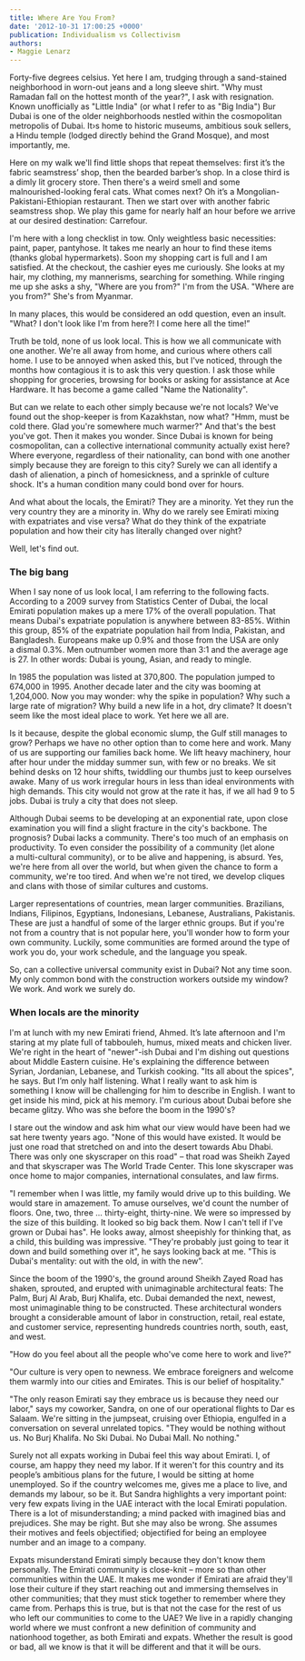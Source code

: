 ```yaml
---
title: Where Are You From?
date: '2012-10-31 17:00:25 +0000'
publication: Individualism vs Collectivism
authors:
- Maggie Lenarz
---
```


Forty-five degrees celsius. Yet here I am, trudging through a sand-stained neighborhood in worn-out jeans and a long sleeve shirt. "Why must Ramadan fall on the hottest month of the year?", I ask with resignation. Known unofficially as "Little India" (or what I refer to as "Big India") Bur Dubai is one of the older neighborhoods nestled within the cosmopolitan metropolis of Dubai. It›s home to historic museums, ambitious souk sellers, a Hindu temple (lodged directly behind the Grand Mosque), and most importantly, me.

Here on my walk we'll find little shops that repeat themselves: first it’s the fabric seamstress’ shop, then the bearded barber’s shop. In a close third is a dimly lit grocery store. Then there's a weird smell and some malnourished-looking feral cats. What comes next? Oh it’s a Mongolian-Pakistani-Ethiopian restaurant. Then we start over with another fabric seamstress shop. We play this game for nearly half an hour before we arrive at our desired destination: Carrefour.

I'm here with a long checklist in tow. Only weightless basic necessities: paint, paper, pantyhose. It takes me nearly an hour to find these items (thanks global hypermarkets). Soon my shopping cart is full and I am satisfied. At the checkout, the cashier eyes me curiously. She looks at my hair, my clothing, my mannerisms, searching for something. While ringing me up she asks a shy, "Where are you from?" I'm from the USA. "Where are you from?" She's from Myanmar.

In many places, this would be considered an odd question, even an insult. "What? I don't look like I'm from here?! I come here all the time!”

Truth be told, none of us look local. This is how we all communicate with one another. We're all away from home, and curious where others call home. I use to be annoyed when asked this, but I've noticed, through the months how contagious it is to ask this very question. I ask those while shopping for groceries, browsing for books or asking for assistance at Ace Hardware. It has become a game called "Name the Nationality".

But can we relate to each other simply because we're not locals? We've found out the shop-keeper is from Kazakhstan, now what? "Hmm, must be cold there. Glad you're somewhere much warmer?" And that's the best you've got. Then it makes you wonder. Since Dubai is known for being cosmopolitan, can a collective international community actually exist here? Where everyone, regardless of their nationality, can bond with one another simply because they are foreign to this city? Surely we can all identify a dash of alienation, a pinch of homesickness, and a sprinkle of culture shock. It's a human condition many could bond over for hours.

And what about the locals, the Emirati? They are a minority. Yet they run the very country they are a minority in. Why do we rarely see Emirati mixing with expatriates and vise versa? What do they think of the expatriate population and how their city has literally changed over night?

Well, let's find out.</p>

### The big bang

When I say none of us look local, I am referring to the following facts. According to a 2009 survey from Statistics Center of Dubai, the local Emirati population makes up a mere 17% of the overall population. That means Dubai's expatriate population is anywhere between 83-85%. Within this group, 85% of the expatriate population hail from India, Pakistan, and Bangladesh. Europeans make up 0.9% and those from the USA are only a dismal 0.3%. Men outnumber women more than 3:1 and the average age is 27. In other words: Dubai is young, Asian, and ready to mingle.

In 1985 the population was listed at 370,800. The population jumped to 674,000 in 1995. Another decade later and the city was booming at 1,204,000. Now you may wonder: why the spike in population? Why such a large rate of migration? Why build a new life in a hot, dry climate? It doesn't seem like the most ideal place to work. Yet here we all are.

Is it because, despite the global economic slump, the Gulf still manages to grow? Perhaps we have no other option than to come here and work. Many of us are supporting our families back home. We lift heavy machinery, hour after hour under the midday summer sun, with few or no breaks. We sit behind desks on 12 hour shifts, twiddling our thumbs just to keep ourselves awake. Many of us work irregular hours in less than ideal environments with high demands. This city would not grow at the rate it has, if we all had 9 to 5 jobs. Dubai is truly a city that does not sleep.

Although Dubai seems to be developing at an exponential rate, upon close examination you will find a slight fracture in the city's backbone. The prognosis? Dubai lacks a community. There's too much of an emphasis on productivity. To even consider the possibility of a community (let alone a multi-cultural community), or to be alive and happening, is absurd. Yes, we're here from all over the world, but when given the chance to form a community, we're too tired. And when we're not tired, we develop cliques and clans with those of similar cultures and customs.

Larger representations of countries, mean larger communities. Brazilians, Indians, Filipinos, Egyptians, Indonesians, Lebanese, Australians, Pakistanis. These are just a handful of some of the larger ethnic groups. But if you're not from a country that is not popular here, you'll wonder how to form your own community. Luckily, some communities are formed around the type of work you do, your work schedule, and the language you speak.

So, can a collective universal community exist in Dubai? Not any time soon. My only common bond with the construction workers outside my window? We work. And work we surely do.

### When locals are the minority

I'm at lunch with my new Emirati friend, Ahmed. It’s late afternoon and I'm staring at my plate full of tabbouleh, humus, mixed meats and chicken liver. We're right in the heart of "newer"-ish Dubai and I'm dishing out questions about Middle Eastern cuisine. He's explaining the difference between Syrian, Jordanian, Lebanese, and Turkish cooking. "Its all about the spices", he says. But I’m only half listening. What I really want to ask him is something I know will be challenging for him to describe in English. I want to get inside his mind, pick at his memory. I'm curious about Dubai before she became glitzy. Who was she before the boom in the 1990's?

I stare out the window and ask him what our view would have been had we sat here
twenty years ago. "None of this would have existed. It would be just one road that stretched on and into the desert towards Abu Dhabi. There was only one skyscraper on this road" – that road was Sheikh Zayed and that skyscraper was The World Trade Center. This lone skyscraper was once home to major companies, international consulates, and law firms.

"I remember when I was little, my family would drive up to this building. We would stare in amazement. To amuse ourselves, we'd count the number of floors. One, two, three … thirty-eight, thirty-nine. We were so impressed by the size of this building. It looked so big back them. Now I can't tell if I've grown or Dubai has". He looks away, almost sheepishly for thinking that, as a child, this building was impressive. "They're probably just going to tear it down and build something over it", he says looking back at me. "This is Dubai's mentality: out with the old, in with the new”.

Since the boom of the 1990's, the ground around Sheikh Zayed Road has shaken, sprouted, and erupted with unimaginable architectural feats: The Palm, Burj Al Arab, Burj Khalifa, etc. Dubai demanded the next, newest, most unimaginable thing to be constructed. These architectural wonders brought a considerable amount of labor in construction, retail, real estate, and customer service, representing hundreds countries north, south, east, and west.

"How do you feel about all the people who've come here to work and live?"

"Our culture is very open to newness. We embrace foreigners and welcome them warmly into our cities and Emirates. This is our belief of hospitality."

"The only reason Emirati say they embrace us is because they need our labor," says my coworker, Sandra, on one of our operational flights to Dar es Salaam. We're sitting in the jumpseat, cruising over Ethiopia, engulfed in a conversation on several unrelated topics. "They would be nothing without us. No Burj Khalifa. No Ski Dubai. No Dubai Mall. No nothing."

Surely not all expats working in Dubai feel this way about Emirati. I, of course, am happy they need my labor. If it weren't for this country and its people’s ambitious plans for the future, I would be sitting at home unemployed. So if the country welcomes me, gives me a place to live, and demands my labour, so be it. But Sandra highlights a very important point: very few expats living in the UAE interact with the local Emirati population. There is a lot of misunderstanding; a mind packed with imagined bias and prejudices. She may be right. But she may also be wrong. She assumes their motives and feels objectified; objectified for being an employee number and an image to a company.

Expats misunderstand Emirati simply because they don't know them personally. The Emirati community is close-knit – more so than other communities within the UAE. It makes me wonder if Emirati are afraid they'll lose their culture if they start reaching out and immersing themselves in other communities; that they must stick together to remember where they came from. Perhaps this is true, but is that not the case for the rest of us who left our communities to come to the UAE? We live in a rapidly changing world where we must confront a new definition of community and nationhood together, as both Emirati and expats. Whether the result is good or bad, all we know is that it will be different and that it will be ours.
